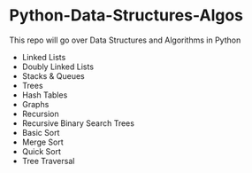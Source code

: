 # Python-Data-Structures-Algos

This repo will go over Data Structures and Algorithms in Python

- Linked Lists
- Doubly Linked Lists
- Stacks & Queues
- Trees
- Hash Tables
- Graphs
- Recursion
- Recursive Binary Search Trees
- Basic Sort
- Merge Sort
- Quick Sort
- Tree Traversal
